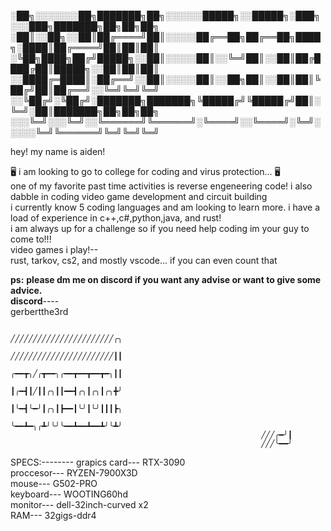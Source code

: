 
░██╗░░░░░░░██╗███████╗██╗░░░░░░█████╗░░█████╗░███╗░░░███╗███████╗██╗██╗██╗
░██║░░██╗░░██║██╔════╝██║░░░░░██╔══██╗██╔══██╗████╗░████║██╔════╝██║██║██║
░╚██╗████╗██╔╝█████╗░░██║░░░░░██║░░╚═╝██║░░██║██╔████╔██║█████╗░░██║██║██║
░░████╔═████║░██╔══╝░░██║░░░░░██║░░██╗██║░░██║██║╚██╔╝██║██╔══╝░░╚═╝╚═╝╚═╝
░░╚██╔╝░╚██╔╝░███████╗███████╗╚█████╔╝╚█████╔╝██║░╚═╝░██║███████╗██╗██╗██╗
░░░╚═╝░░░╚═╝░░╚══════╝╚══════╝░╚════╝░░╚════╝░╚═╝░░░░░╚═╝╚══════╝╚═╝╚═╝╚═╝

hey! my name is aiden!

:desktop_computer: i am looking to go to college for coding and virus protection... :desktop_computer:<br>
one of my favorite past time activities is reverse engeneering code! i also dabble in coding video game development and circuit building<br>
i currently know 5 coding languages and am looking to learn more. i have a load of experience in c++,c#,python,java, and rust!<br>
i am always up for a challenge so if you need help coding im your guy to come to!!!<br>
                  video games i play!--<br>
              rust, tarkov, cs2, and mostly vscode...      if you can even count that<br>

**ps:** __please dm me on discord if you want any advise or want to give some advice.__<br>
                                                        **discord**----<br>
                                                        gerbertthe3rd<br>


                                                            ╱╱╱╱╱╱╱╱╱╱╱╱╱╱╱╱╱╱╱╱╱╱╱╭╮
                                                            ╱╱╱╱╱╱╱╱╱╱╱╱╱╱╱╱╱╱╱╱╱╱╱┃┃
                                                            ╭━━┳╮╱╭┳━━╮╭━━┳━━┳━━┳━╮┃┃
                                                            ┃╭━┫┃╱┃┃╭╮┃┃━━┫╭╮┃╭╮┃╭╮╋╯
                                                            ┃╰━┫╰━╯┃╭╮┃┣━━┃╰╯┃╰╯┃┃┃┣╮
                                                            ╰━━┻━╮╭┻╯╰╯╰━━┻━━┻━━┻╯╰┻╯
                                                            ╱╱╱╭━╯┃
                                                            ╱╱╱╰━━╯


SPECS:--------
grapics card--- RTX-3090<br>
proccesor--- RYZEN-7900X3D<br>
mouse--- G502-PRO<br>
keyboard--- WOOTING60hd<br>
monitor--- dell-32inch-curved x2<br>
RAM--- 32gigs-ddr4<br>


<!---
chocko2222/chocko2222 is a ✨ special ✨ repository because its `README.md` (this file) appears on your GitHub profile.
You can click the Preview link to take a look at your changes.
--->
